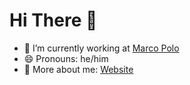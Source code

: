 # Hi There 👋

- 🔭 I’m currently working at [Marco Polo](https://marcopolo.me)
- 😄 Pronouns: he/him
- 👤 More about me: [Website](https://adammagana.com)
